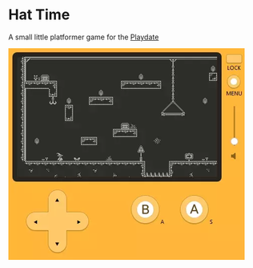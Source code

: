 # Hat Time

A small little platformer game for the [Playdate](https://play.date/)

![Video of Hat Time gameplay](./assets/hat-time.webp)
